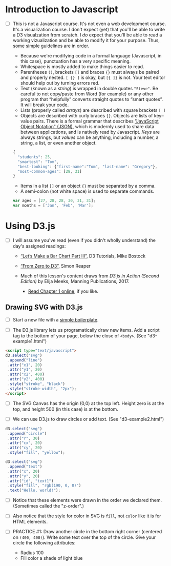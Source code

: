 # Introduction to Javascript

  - [ ] This is not a Javascript course. It's not even a web development course. It's a visualization course. I don't expect (yet) that you'll be able to write a D3 visualzation from scratch. I *do* expect that you'll be able to read a working vizualization and be able to modify it for your purpose. Thus, some simple guidelines are in order.
  
    * Because we're modifying code in a formal language (Javascript, in this case), punctuation has a very specific meaning.
    * Whitespace is mostly added to make things easier to read.
    * Parentheses `()`, brackets `[]` and braces `{}` must always be paired and properly nested. `[ {} ]` is okay, but `[{ ]}` is not. Your text editor should help out by turning errors red.
    * Text (known as a *string*) is wrapped in double quotes `"Steve"`. Be careful to not copy/paste from Word (for example) or any other program that “helpfully” converts straight quotes to “smart quotes”. It will break your code.
    * Lists (properly called *arrays*) are described with square brackets `[ ]`
    * Objects are described with curly braces `{}`. Objects are lists of key–value pairs. There is a formal grammar that describes ["JavaScript Object Notation" (JSON)](http://json.org), which is modernly used to share data between applications, and is natively read by Javascript. *Keys* are always strings, but *values* can be anything, including a number, a string, a list, or even another object. 
    
    ```Javascript
    {
      "students": 25,
      "smartest": "Tom",
      "best-looking": {"first-name":"Tom", "last-name": "Gregory"},
      "most-common-ages": [28, 31]
    }
    ```
    * Items in a list `[]` or an object `{}` must be separated by a comma.
    * A semi-colon (not white space) is used to separate commands.
    
    ```Javascript
    var ages = [27, 28, 28, 30, 31, 31];
    var months = ['Jan', 'Feb', 'Mar'];
    ```

# Using D3.js

  - [ ] I will assume you've read (even if you didn't wholly understand) the day's assigned readings:
  
    * [“Let’s Make a Bar Chart Part III”](https://bost.ocks.org/mike/bar/2/), D3 Tutorials, Mike Bostock
    * [“From Zero to D3”](http://www.coppelia.io/2016/01/from-zero-to-d3/), Simon Reaper
    
    * Much of this lesson's content draws from *D3.js in Action (Second Edition)* by Elija Meeks, Manning Publications, 2017.
        
        - [Read Chapter 1 online](https://livebook.manning.com/#!/book/d3js-in-action-second-edition/chapter-1/93), if you like.

## Drawing SVG with D3.js

   - [ ] Start a new file with a [simple boilerplate](https://gist.github.com/tag/c21b2c242db7f8413120689e071c36a9). <script src="https://gist.github.com/tag/c21b2c242db7f8413120689e071c36a9.js"></script>
   
   - [ ] The D3.js library lets us programatically draw new items. Add a script tag to the bottom of your page, below the close of `<body>`. (See "d3-example1.html")
   
   ```html
   <script type="text/javascript">
   d3.select("svg")
    .append("line")
    .attr("x1", 20)
    .attr("y1", 20)
    .attr("x2", 400)
    .attr("y2", 400)
    .style("stroke", "black")
    .style("stroke-width", "2px");
   </script>
   ```
   
   - [ ] The SVG Canvas has the origin (0,0) at the top left. Height zero is at the top, and height 500 (in this case) is at the bottom.
   
   - [ ] We can use D3.js to draw circles or add text. (See "d3-example2.html")
   
   ```javascript
   d3.select("svg")
    .append("circle")
    .attr("r", 30)
    .attr("cx", 20)
    .attr("cy", 20)
    .style("fill", "yellow");

   d3.select("svg")
    .append("text")
    .attr("x", 20)
    .attr("y", 20)
    .attr("id", "text1")
    .style("fill", "rgb(190, 0, 0)")
    .text("Hello, world!");
   ```
   
   - [ ] Notice that these elements were drawn in the order we declared them. (Sometimes called the "z-order".)
   
   - [ ] Also notice that the style for color in SVG is `fill`, not `color` like it is for HTML elements.
   
   - [ ] PRACTICE #1: Draw another circle in the bottom right corner (centered on `(400, 400)`). Write some text over the top of the circle. Give your circle the following attributes:
   
     * Radius 100
     * Fill color a shade of light blue
